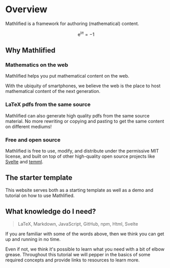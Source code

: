 # Overview

Mathlified is a framework for authoring (mathematical) content.

$$ \text{e}^{\text{i}\pi} = -1 $$

## Why Mathlified

### Mathematics on the web

Mathlified helps you put mathematical content on the web.

With the ubiquity of smartphones, we believe the web is the place to host mathematical content of the next generation.

### LaTeX pdfs from the same source

Mathlified can also generate high quality pdfs from the same source material. No more rewriting or copying and pasting to get the same content on different mediums!

### Free and open source

Mathlified is free to use, modify, and distribute under the permissive MIT license, and built on top of other high-quality open source projects like [Svelte](https://svelte.dev/) and [temml](https://temml.org/).

## The starter template

This website serves both as a starting template as well as a demo and tutorial on how to use Mathlified.

## What knowledge do I need?

> LaTeX, Markdown, JavaScript, GitHub, npm, Html, Svelte

If you are familiar with some of the words above, then we think you can get up and running in no time.

Even if not, we think it's possible to learn what you need with a bit of elbow grease. Throughout this tutorial we will pepper in the basics of some required concepts and provide links to resources to learn more.
